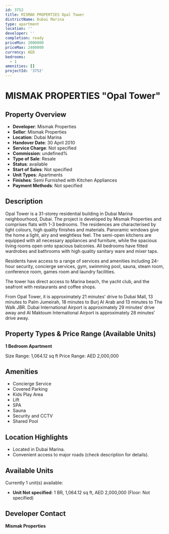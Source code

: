```yaml
---
id: 3752
title: MISMAK PROPERTIES Opal Tower
districtName: Dubai Marina
type: apartment
location: ''
developer: ''
completion: ready
priceMin: 2000000
priceMax: 2400000
currency: AED
bedrooms:
  - 1
amenities: []
projectId: '3752'
---
```


# MISMAK PROPERTIES "Opal Tower"

## Property Overview
- **Developer**: Mismak Properties
- **Seller**: Mismak Properties
- **Location**: Dubai Marina
- **Handover Date**: 30 April 2010
- **Service Charge**: Not specified
- **Commission**: undefined%
- **Type of Sale**: Resale
- **Status**: available
- **Start of Sales**: Not specified
- **Unit Types**: Apartments
- **Finishes**: Semi Furnished with Kitchen Appliances
- **Payment Methods**: Not specified

## Description
Opal Tower is a 31-storey residential building in Dubai Marina neighbourhood, Dubai. The project is developed by Mismak Properties and comprises flats with 1-3 bedrooms. The residences are characterised by light colours, high quality finishes and materials. Panoramic windows give the home a light, airy and weightless feel. The semi-open kitchens are equipped with all necessary appliances and furniture, while the spacious living rooms open onto spacious balconies. All bedrooms have fitted wardrobes and bathrooms with high quality sanitary ware and mixer taps.

Residents have access to a range of services and amenities including 24-hour security, concierge services, gym, swimming pool, sauna, steam room, conference room, games room and laundry facilities.

The tower has direct access to Marina beach, the yacht club, and the seafront with restaurants and coffee shops. 

From Opal Tower, it is approximately 21 minutes' drive to Dubai Mall, 13 minutes to Palm Jumeirah, 18 minutes to Burj Al Arab and 13 minutes to The Walk JBR. Dubai International Airport is approximately 29 minutes‘ drive away and Al Maktoum International Airport is approximately 28 minutes’ drive away.

## Property Types & Price Range (Available Units)
**1 Bedroom Apartment**

Size Range: 1,064.12 sq ft
Price Range: AED 2,000,000

## Amenities
- Concierge Service
- Covered Parking
- Kids Play Area
- Lift
- SPA
- Sauna
- Security and CCTV
- Shared Pool

## Location Highlights
- Located in Dubai Marina.
- Convenient access to major roads (check description for details).

## Available Units
Currently 1 unit(s) available:
- **Unit Not specified**: 1 BR, 1,064.12 sq ft, AED 2,000,000 (Floor: Not specified)

## Developer Contact
**Mismak Properties**
